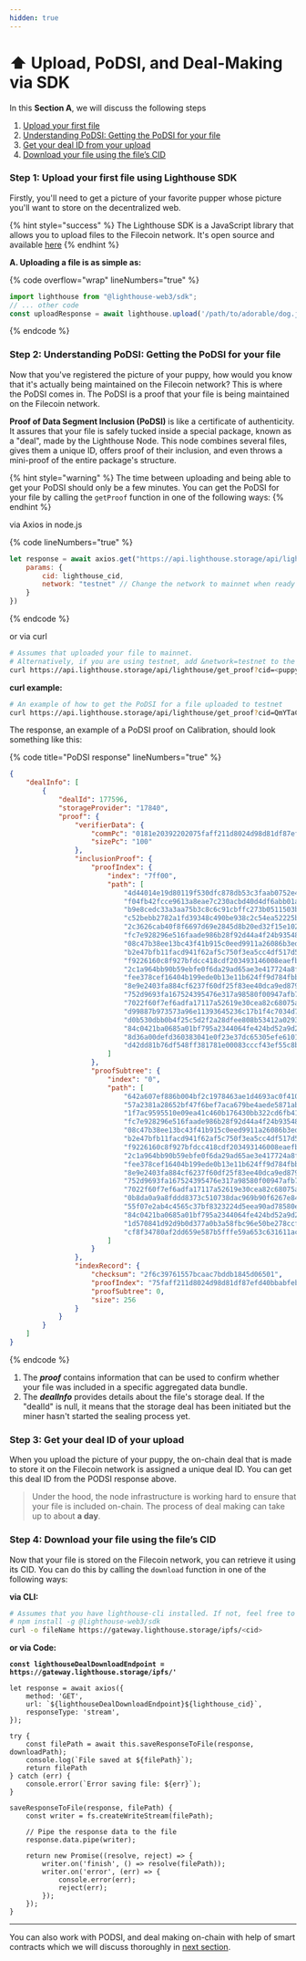 ```yaml
---
hidden: true
---
```


# ⬆️ Upload, PoDSI, and Deal-Making via SDK

In this **Section A**, we will discuss the following steps

1. [Upload your first file](section-a.md#step-1-upload-your-first-file-using-lighthouse-sdk)&#x20;
2. [Understanding PoDSI: Getting the PoDSI for your file](section-a.md#step-2-understanding-podsi-getting-the-podsi-for-your-file)
3. [Get your deal ID from your upload](section-a.md#step-3-get-your-deal-id-of-your-upload)
4. [Download your file using the file’s CID](section-a.md#step-4-download-your-file-using-the-files-cid)



### Step 1: Upload your first file using Lighthouse SDK

Firstly, you'll need to get a picture of your favorite pupper whose picture you'll want to store on the decentralized web.

{% hint style="success" %}
The Lighthouse SDK is a JavaScript library that allows you to upload files to the Filecoin network. It's open source and available [here](https://github.com/lighthouse-web3/lighthouse-package)
{% endhint %}

**A. Uploading a file is as simple as:**

{% code overflow="wrap" lineNumbers="true" %}
```javascript
import lighthouse from "@lighthouse-web3/sdk";
// ... other code
const uploadResponse = await lighthouse.upload('/path/to/adorable/dog.jpg', 'YOUR_API_KEY');
```
{% endcode %}

### Step 2: Understanding PoDSI: Getting the PoDSI for your file

Now that you've registered the picture of your puppy, how would you know that it's actually being maintained on the Filecoin network? This is where the PoDSI comes in. The PoDSI is a proof that your file is being maintained on the Filecoin network.

**Proof of Data Segment Inclusion (PoDSI)** is like a certificate of authenticity. It assures that your file is safely tucked inside a special package, known as a "deal", made by the Lighthouse Node. This node combines several files, gives them a unique ID, offers proof of their inclusion, and even throws a mini-proof of the entire package's structure.

{% hint style="warning" %}
The time between uploading and being able to get your PoDSI should only be a few minutes. You can get the PoDSI for your file by calling the `getProof` function in one of the following ways:
{% endhint %}

via Axios in node.js

{% code lineNumbers="true" %}
```javascript
let response = await axios.get("https://api.lighthouse.storage/api/lighthouse/get_proof", {
    params: {
        cid: lighthouse_cid,
        network: "testnet" // Change the network to mainnet when ready
    }
})
```
{% endcode %}

or via curl&#x20;

```bash
# Assumes that uploaded your file to mainnet.
# Alternatively, if you are using testnet, add &network=testnet to the end of the URL.
curl https://api.lighthouse.storage/api/lighthouse/get_proof?cid=<puppy_CID>
```

**curl example:**

```bash
# An example of how to get the PoDSI for a file uploaded to testnet
curl https://api.lighthouse.storage/api/lighthouse/get_proof?cid=QmYTaCnjNrrKCwXzC8ZLiiNJ78rsobXtfKwN8s9qCLBzVA&network=testnet
```

The response, an example of a PoDSI proof on Calibration, should look something like this:

{% code title="PoDSI response" lineNumbers="true" %}
```json
{
    "dealInfo": [
        {
            "dealId": 177596,
            "storageProvider": "17840",
            "proof": {
                "verifierData": {
                    "commPc": "0181e20392202075faff211d8024d98d81df87efd40bbabfeb63c7f5200afea342da4429c01a18",
                    "sizePc": "100"
                },
                "inclusionProof": {
                    "proofIndex": {
                        "index": "7ff00",
                        "path": [
                            "4d44014e19d80119f530dfc878db53c3faab0752e4665693b7a7aeff08b09822",
                            "f04fb42fcce9613a8eae7c230acbd40d4df6abb01a5ae161f1c462cb96d3660e",
                            "b9e8cedc33a3aa75b3c8c6c91cbffc273b0511503b6ff21bc74e884818588139",
                            "c52bebb2782a1fd39348c490be938c2c54ea52225b12ca3e0425abfa9c4a4414",
                            "2c3626cab40f8f6697d69e2845d8b20ed32f15e10263b291387c573e9ab92731",
                            "fc7e928296e516faade986b28f92d44a4f24b935485223376a799027bc18f833",
                            "08c47b38ee13bc43f41b915c0eed9911a26086b3ed62401bf9d58b8d19dff624",
                            "b2e47bfb11facd941f62af5c750f3ea5cc4df517d5c4f16db2b4d77baec1a32f",
                            "f9226160c8f927bfdcc418cdf203493146008eaefb7d02194d5e548189005108",
                            "2c1a964bb90b59ebfe0f6da29ad65ae3e417724a8f7c11745a40cac1e5e74011",
                            "fee378cef16404b199ede0b13e11b624ff9d784fbbed878d83297e795e024f02",
                            "8e9e2403fa884cf6237f60df25f83ee40dca9ed879eb6f6352d15084f5ad0d3f",
                            "752d9693fa167524395476e317a98580f00947afb7a30540d625a9291cc12a07",
                            "7022f60f7ef6adfa17117a52619e30cea82c68075adf1c667786ec506eef2d19",
                            "d99887b973573a96e11393645236c17b1f4c7034d723c7a99f709bb4da61162b",
                            "d0b530dbb0b4f25c5d2f2a28dfee808b53412a02931f18c499f5a254086b1326",
                            "84c0421ba0685a01bf795a2344064fe424bd52a9d24377b394ff4c4b4568e811",
                            "8d36a00defd360383041e0f23e37dc65305efe6101af7be541911071f2b92807",
                            "d42dd81b76df548ff381781e00083cccf43ef55c8b0aa8484d40e24f347a6801"
                        ]
                    },
                    "proofSubtree": {
                        "index": "0",
                        "path": [
                            "642a607ef886b004bf2c1978463ae1d4693ac0f410eb2d1b7a47fe205e5e750f",
                            "57a2381a28652bf47f6bef7aca679be4aede5871ab5cf3eb2c08114488cb8526",
                            "1f7ac9595510e09ea41c460b176430bb322cd6fb412ec57cb17d989a4310372f",
                            "fc7e928296e516faade986b28f92d44a4f24b935485223376a799027bc18f833",
                            "08c47b38ee13bc43f41b915c0eed9911a26086b3ed62401bf9d58b8d19dff624",
                            "b2e47bfb11facd941f62af5c750f3ea5cc4df517d5c4f16db2b4d77baec1a32f",
                            "f9226160c8f927bfdcc418cdf203493146008eaefb7d02194d5e548189005108",
                            "2c1a964bb90b59ebfe0f6da29ad65ae3e417724a8f7c11745a40cac1e5e74011",
                            "fee378cef16404b199ede0b13e11b624ff9d784fbbed878d83297e795e024f02",
                            "8e9e2403fa884cf6237f60df25f83ee40dca9ed879eb6f6352d15084f5ad0d3f",
                            "752d9693fa167524395476e317a98580f00947afb7a30540d625a9291cc12a07",
                            "7022f60f7ef6adfa17117a52619e30cea82c68075adf1c667786ec506eef2d19",
                            "0b8da0a9a8fddd8373c510738dac969b90f6267e84681efc945c6f7b704dd33a",
                            "55f07e2ab4c4565c37bf8323224d5eea90ad78580e853c6755f9f42e511b740e",
                            "84c0421ba0685a01bf795a2344064fe424bd52a9d24377b394ff4c4b4568e811",
                            "1d570841d92d9b0d377a0b3a58fbc96e50be278ccf60b1d8a9511f5ba006233e",
                            "cf8f34780af2dd659e587b5fffe59a653c631611acb52ce2cce58ed1fac48a39"
                        ]
                    }
                },
                "indexRecord": {
                    "checksum": "2f6c39761557bcaac7bddb1845d06501",
                    "proofIndex": "75faff211d8024d98d81df87efd40bbabfeb63c7f5200afea342da4429c01a18",
                    "proofSubtree": 0,
                    "size": 256
                }
            }
        }
    ]
}
```
{% endcode %}

1. The _**proof**_ contains information that can be used to confirm whether your file was included in a specific aggregated data bundle.
2. The _**dealInfo**_ provides details about the file's storage deal. If the "dealId" is null, it means that the storage deal has been initiated but the miner hasn't started the sealing process yet.

### Step 3: Get your deal ID of your upload

When you upload the picture of your puppy, the on-chain deal that is made to store it on the Filecoin network is assigned a unique deal ID. You can get this deal ID from the PODSI response above.

> Under the hood, the node infrastructure is working hard to ensure that your file is included on-chain. The process of deal making can take up to about **a day**.

### Step 4: Download your file using the file’s CID

Now that your file is stored on the Filecoin network, you can retrieve it using its CID. You can do this by calling the `download` function in one of the following ways:

**via CLI:**

```bash
# Assumes that you have lighthouse-cli installed. If not, feel free to download it using 
# npm install -g @lighthouse-web3/sdk
curl -o fileName https://gateway.lighthouse.storage/ipfs/<cid>
```

**or via Code:**

<pre class="language-javascript" data-line-numbers><code class="lang-javascript"><strong>const lighthouseDealDownloadEndpoint = https://gateway.lighthouse.storage/ipfs/'
</strong>
let response = await axios({
    method: 'GET',
    url: `${lighthouseDealDownloadEndpoint}${lighthouse_cid}`,
    responseType: 'stream',
});

try {
    const filePath = await this.saveResponseToFile(response, downloadPath);
    console.log(`File saved at ${filePath}`);
    return filePath
} catch (err) {
    console.error(`Error saving file: ${err}`);
}

saveResponseToFile(response, filePath) {
    const writer = fs.createWriteStream(filePath);

    // Pipe the response data to the file
    response.data.pipe(writer);

    return new Promise((resolve, reject) => {
        writer.on('finish', () => resolve(filePath));
        writer.on('error', (err) => {
            console.error(err);
            reject(err);
        });
    });
}
</code></pre>

***

You can also work with PODSI, and deal making on-chain with help of smart contracts which we will discuss thoroughly in [next section](section-b.md).
